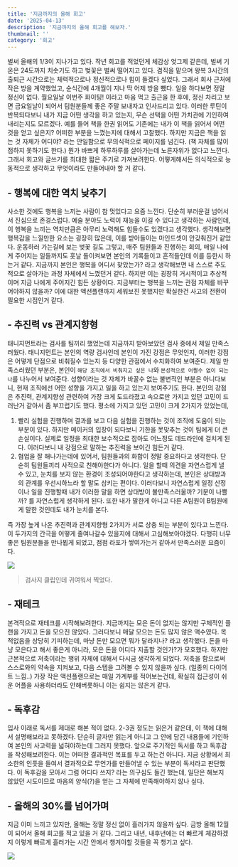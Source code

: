```yaml
---
title: '지금까지의 올해 회고'
date: '2025-04-13'
description: '지금까지의 올해 회고를 해보자.'
thumbnail: ''
category: '회고'
---
```


벌써 올해의 1/3이 지나가고 있다.
작년 회고를 적었던게 체감상 엊그제 같은데, 벌써 기온은 24도까지 치솟기도 하고 벚꽃은 벌써 떨어지고 있다.
겸직을 맡으며 왕복 3시간의 출퇴근 시간으로는 체력적으로나 정신적으로나 힘이 들겠다 싶었다.
그래서 회사 근처에 작은 방을 계약했었고, 순식간에 4개월이 지나 딱 어제 방을 뺐다.
일을 하다보면 정말 정신이 없다.
월요일날 이번주 화이팅! 이라고 마음 먹고 출근을 한 후에, 정신 차리고 보면 금요일날이 되어서 팀원분들께 좋은 주말 보내자고 인사드리고 있다.
이러한 루틴이 반복되다보니 내가 지금 어떤 생각을 하고 있는지, 무슨 선택을 어떤 가치관에 기인하여 내리는지도 모르겠다.
예를 들어 책을 한권 읽어도 기존에는 내가 이 책을 읽어서 어떤 것을 얻고 싶은지? 어떠한 부분을 느꼈는지에 대해서 고찰했다.
하지만 지금은 책을 읽는 것 자체가 어디야? 라는 안일함으로 무의식적으로 페이지를 넘긴다. (책 자체를 많이 접하지 못하기도 한다.)
뭔가 바쁘게 하루하루를 살아가는데 노른자위가 없다고 느낀다.
그래서 회고와 글쓰기를 최대한 짧은 주기로 가져보려한다.
어떻게해서든 의식적으로 능동적으로 생각하고 무엇이라도 만들어내야 할 거 같다.

## - 행복에 대한 역치 낮추기

사소한 것에도 행복을 느끼는 사람이 참 멋있다고 요즘 느낀다.
단순히 부러운걸 넘어서서 진심으로 존경스럽다.
예술 분야도 노력이 재능을 이길 수 있다고 생각하는 사람인데, 이 행복을 느끼는 역치만큼은 아무리 노력해도 힘들수도 있겠다고 생각했다.
생각해보면 행복감을 느낄만한 요소는 굉장히 많은데, 이를 받아들이는 마인드셋이 안갖춰진거 같았다.
운동하러 가는길에 보는 벚꽃 길도 그렇고, 매주 팀원들과 진행하는 회의, 매일 나에게 주어지는 일들까지도 훗날 돌이켜보면 본인의 기록들이고 흔적들인데 이를 등한시 하는거 같다.
지금까지 본인은 행복을 어디서 찾았는가? 라고 생각해보면 내 스스로 주도적으로 살아가는 과정 자체에서 느꼈던거 같다.
하지만 이는 굉장히 거시적이고 추상적이며 지금 나에게 주어지긴 힘든 상황이다.
지금부터는 행복을 느끼는 관점 자체를 바꾸어야하지 않을까?
이에 대한 액션플랜까지 세워보진 못했지만 확실한건 사고의 전환이 필요한 시점인거 같다.

## - 추진력 vs 관계지향형

태니지먼트라는 검사를 팀끼리 했었는데 지금까지 받아보았던 검사 중에서 제일 만족스러웠다.
태니지먼트는 본인의 역량 검사인데 본인이 가진 강점은 무엇인지, 이러한 강점은 어떻게 단점으로 비춰질수 있는지 등 다양한 관점에서 수치화하여 보여준다.
제일 만족스러웠던 부분은, 본인이 `해당 조직에서 비춰지고 싶은 나`와 `본성적으로 어쩔수 없이 되는 나`를 나누어서 보여준다.
성향이라는 것 자체가 바꿀수 없는 불변적인 부분은 아니다보니, 현재 조직에선 어떤 성향을 가지고 일을 하고 있는지 보여주기도 한다.
본인의 강점은 추진력, 관계지향성 관련하여 가장 크게 도드라졌고 속으로만 가지고 있던 고민이 드러난거 같아서 좀 부끄럽기도 했다.
평소에 가지고 있던 고민이 크게 2가지가 있었는데,

1. 빨리 실험을 진행하며 결과를 보고 다음 실험을 진행하는 것이 조직에 도움이 되는 부분이 있다. 하지만 메이커의 입장이 되다보니 기한을 못맞추는 것이 팀에게 더 큰 손실이다. 실제로 일정을 최대한 보수적으로 잡아도 어느정도 데드라인에 걸치게 된다. 이러다보니 내 강점으로 말하는 추진력을 보이긴 힘든거 같다.
2. 협업을 잘 해나가는데에 있어서, 팀원들과의 화합이 정말 중요하다고 생각한다. 단순히 팀원들끼리 사적으로 친해야한다가 아니다. 일을 할때 의견을 자연스럽게 낼 수 있고, 눈치를 보지 않는 환경이 조성되어야한다고 생각하는데, 본인은 상대방과의 관계를 우선시하느라 할 말도 삼키는 편이다. 이러다보니 자연스럽게 일정 산정이나 일을 진행할때 내가 이러한 말을 하면 상대방이 불만족스러울까? 기분이 나쁠까? 를 자연스럽게 생각하게 된다. 또한 내가 말한게 아니고 다른 A팀원이 B팀원에게 말한 것인데도 내가 눈치를 본다.

즉 가장 높게 나온 추진력과 관계지향형 2가지가 서로 상충 되는 부분이 있다고 느낀다.
이 두가지의 간극을 어떻게 줄여나갈수 있을지에 대해서 고심해보아야겠다.
다행히 너무 좋은 팀원분들을 만나뵙게 되었고, 점점 라포가 쌓여가는거 같아서 만족스러운 요즘이다.

![](https://velog.velcdn.com/images/brgndy/post/5fda1ba1-7787-4b94-8475-355af9449733/image.jpeg)

> 검사지 클립인데 귀여워서 찍었다.

## - 재테크

본격적으로 재테크를 시작해보려한다.
지금까지는 모은 돈이 없지는 않지만 구체적인 플랜을 가지고 돈을 모으진 않았다.
그러다보니 매달 모으는 돈도 많지 않은 액수였다.
목적없음을 상당히 기피하는데, 마냥 돈만 모으면 뭐가 달라지나? 라고 생각했다.
돈을 마냥 모은다고 해서 좋은게 아니라, 모은 돈을 어디다 지출할 것인가?가 모호했다.
하지만 근본적으로 저축이라는 행위 자체에 대해서 다시금 생각하게 되었다.
저축을 함으로써 스스로와의 약속을 지켜보고, 다음 스텝을 그려볼 수 있지 않을까 싶다. (일종의 다이어트 느낌..)
가장 작은 액션플랜으로는 매일 가계부를 적어보는건데, 확실히 접근성이 쉬운 어플을 사용하더라도 안해버릇하니 이는 쉽지는 않은거 같다.

## - 독후감

입사 이래로 독서를 제대로 해본 적이 없다.
2-3권 정도는 읽은거 같은데, 이 책에 대해서 설명해보라고 못하겠다.
단순히 글자만 읽는게 아니고 그 안에 담긴 내용들에 기인하여 본인의 사고력을 넓혀야하는데 그러지 못했다.
앞으로 주기적인 독서를 하고 독후감을 작성해보려한다.
이는 어떠한 결과적인 목표를 두고 하는건 아니다.
지금 상황에서 최소한의 인풋을 들여서 결과적으로 무언가를 만들어낼 수 있는 부분이 독서라고 판단했다.
이 독후감을 모아서 그럼 어디다 쓰지? 라는 의구심도 들긴 했는데, 일단은 해보지 않았던 시도이므로 마음의 양식(?)을 얻는 그 자체에 만족해야하지 않나 싶다.

## - 올해의 30%를 넘어가며

지금 이미 느끼고 있지만, 올해는 정말 정신 없이 흘러가지 않을까 싶다.
금방 올해 12월이 되어서 올해 회고를 적고 있을 거 같다.
그리고 내년, 내후년에는 더 빠르게 체감하겠지
이렇게 빠르게 흘러가는 시간 안에서 챙겨야할 것들을 꼭 챙기고 싶다.

![](https://velog.velcdn.com/images/brgndy/post/1b8ac118-7826-4f42-ac3c-afdca73d1b77/image.jpeg)
